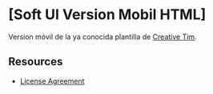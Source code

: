 # [Soft UI Version Mobil HTML]

Version móvil de la ya conocida plantilla de  [Creative Tim](https://creative-tim.com/). 

## Resources
- [License Agreement](https://www.creative-tim.com/license?ref=readme-sud)